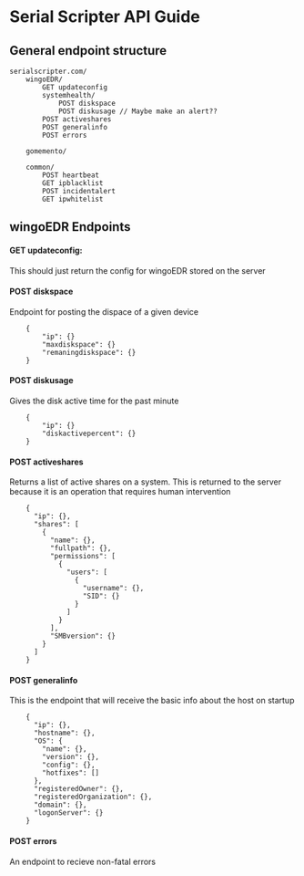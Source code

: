 # Serial Scripter API Guide

## General endpoint structure

```
serialscripter.com/
	wingoEDR/
		GET updateconfig
		systemhealth/
			POST diskspace
			POST diskusage // Maybe make an alert??
		POST activeshares
		POST generalinfo
		POST errors

	gomemento/

	common/
		POST heartbeat
		GET ipblacklist
		POST incidentalert
		GET ipwhitelist
```

## wingoEDR Endpoints

#### GET updateconfig:

This should just return the config for wingoEDR stored on the server

#### POST diskspace

Endpoint for posting the dispace of a given device

```
    {
    	"ip": {}
    	"maxdiskspace": {}
    	"remaningdiskspace": {}
    }
```

#### POST diskusage

Gives the disk active time for the past minute

```
	{
		"ip": {}
		"diskactivepercent": {}
	}
```

#### POST activeshares

Returns a list of active shares on a system. This is returned to the server because it is an operation that requires human intervention

```
	{
	  "ip": {},
	  "shares": [
	    {
	      "name": {},
	      "fullpath": {},
	      "permissions": [
	        {
	          "users": [
	            {
	              "username": {},
	              "SID": {}
	            }
	          ]
	        }
	      ],
	      "SMBversion": {}
	    }
	  ]
	}
```

#### POST generalinfo

This is the endpoint that will receive the basic info about the host on startup

```
	{
	  "ip": {},
	  "hostname": {},
	  "OS": {
	    "name": {},
	    "version": {},
	    "config": {},
	    "hotfixes": []
	  },
	  "registeredOwner": {},
	  "registeredOrganization": {},
	  "domain": {},
	  "logonServer": {}
	}
```

#### POST errors

An endpoint to recieve non-fatal errors
